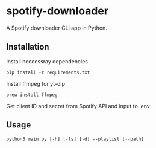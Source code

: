 # spotify-downloader
A Spotify downloader CLI app in Python. 

## Installation
Install neccessray dependencies
```
pip install -r requirements.txt
```

Install ffmpeg for yt-dlp
```
brew install ffmpeg
```

Get client ID and secret from Spotify API and input to .env

## Usage
```
python3 main.py [-h] [-ls] [-d] --playlist [--path]
```